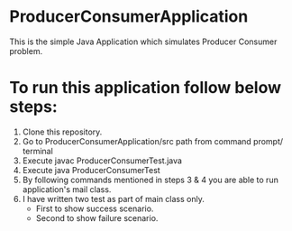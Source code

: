 # ProducerConsumerApplication
This is the simple Java Application which simulates Producer Consumer problem.

# To run this application follow below steps:
1. Clone this repository.
2. Go to ProducerConsumerApplication/src path from command prompt/ terminal
3. Execute javac ProducerConsumerTest.java
4. Execute java ProducerConsumerTest
5. By following commands mentioned in steps 3 & 4 you are able to run application's mail class.
6. I have written two test as part of main class only.
   - First to show success scenario.
   - Second to show failure scenario.
